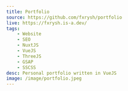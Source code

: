 ```yaml
---
title: Portfolio
source: https://github.com/fxrysh/portfolio
live: https://fxrysh.is-a.dev/
tags:
    - Website
    - SEO
    - NuxtJS
    - VueJS
    - ThreeJS
    - GSAP
    - SSCSS
desc: Personal portfolio written in VueJS
image: /image/portfolio.jpeg
---
```

